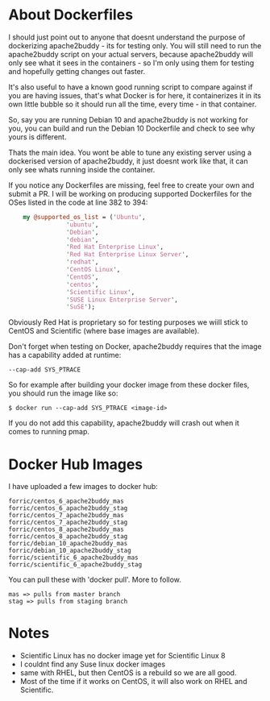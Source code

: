 # About Dockerfiles

I should just point out to anyone that doesnt understand the purpose of dockerizing apache2buddy - its for testing only. You will still need to run the apache2buddy script on your actual servers, because apache2buddy will only see what it sees in the containers - so I'm only using them for testing and hopefully getting changes out faster.

It's also useful to have a known good running script to compare against if you are having issues, that's what Docker is for here, it containerizes it in its own little bubble so it should run all the time, every time - in that container.

So, say you are running Debian 10 and apache2buddy is not working for you, you can build and run the Debian 10 Dockerfile and check to see why yours is different.

Thats the main idea. You wont be able to tune any existing server using a dockerised version of apache2buddy, it just doesnt work like that, it can only see whats running inside the container.

If you notice any Dockerfiles are missing, feel free to create your own and submit a PR. I will be working on producing supported Dockerfiles for the OSes listed in the code at line 382 to 394:

```perl
	my @supported_os_list = ('Ubuntu',
				'ubuntu',
				'Debian',
				'debian',
				'Red Hat Enterprise Linux',
				'Red Hat Enterprise Linux Server',
				'redhat',
				'CentOS Linux',
				'CentOS',
				'centos',
				'Scientific Linux',
				'SUSE Linux Enterprise Server',
				'SuSE');
```

Obviously Red Hat is proprietary so for testing purposes we wiill stick to CentOS and Scientific  (where base images are available).

Don't forget when testing on Docker, apache2buddy requires that the image has a capability added at runtime:

	--cap-add SYS_PTRACE

So for example after building your docker image from these docker files, you should run the image like so:

	$ docker run --cap-add SYS_PTRACE <image-id>

If you do not add this capability, apache2buddy will crash out when it comes to running pmap.

# Docker Hub Images

I have uploaded a few images to docker hub:

	forric/centos_6_apache2buddy_mas
	forric/centos_6_apache2buddy_stag
	forric/centos_7_apache2buddy_mas
	forric/centos_7_apache2buddy_stag
	forric/centos_8_apache2buddy_mas
	forric/centos_8_apache2buddy_stag
	forric/debian_10_apache2buddy_mas
	forric/debian_10_apache2buddy_stag
	forric/scientific_6_apache2buddy_mas
	forric/scientific_6_apache2buddy_stag

You can pull these with 'docker pull'. More to follow.

	mas => pulls from master branch
	stag => pulls from staging branch

# Notes

 - Scientific Linux has no docker image yet for Scientific Linux 8
 - I couldnt find any Suse linux docker images
 - same with RHEL, but then CentOS is a rebuild so we are all good.
 - Most of the time if it works on CentOS,  it will also work on RHEL and Scientific.
